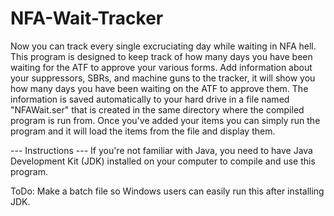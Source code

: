 # NFA-Wait-Tracker
Now you can track every single excruciating day while waiting in NFA hell.
This program is designed to keep track of how many days you have been waiting for the ATF to approve your various
forms. Add information about your suppressors, SBRs, and machine guns to the tracker, it will show you how many
days you have been waiting on the ATF to approve them. The information is saved automatically to your hard drive
in a file named "NFAWait.ser" that is created in the same directory where the compiled program is run from. Once
you've added your items you can simply run the program and it will load the items from the file and display them.

--- Instructions ---
If you're not familiar with Java, you need to have Java Development Kit (JDK) installed on your computer to
compile and use this program.

ToDo: Make a batch file so Windows users can easily run this after installing JDK.
